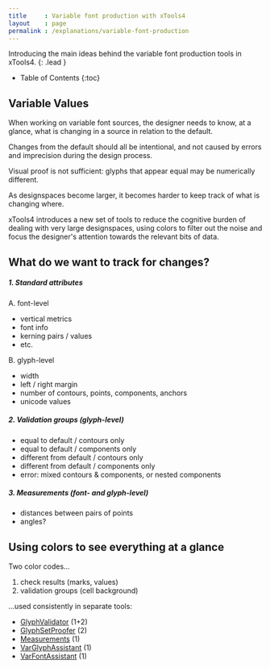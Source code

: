 ```yaml
---
title     : Variable font production with xTools4
layout    : page
permalink : /explanations/variable-font-production
---
```


Introducing the main ideas behind the variable font production tools in xTools4.
{: .lead }

* Table of Contents
{:toc}


Variable Values
---------------

When working on variable font sources, the designer needs to know, at a glance, what is changing in a source in relation to the default.

Changes from the default should all be intentional, and not caused by errors and imprecision during the design process.

Visual proof is not sufficient: glyphs that appear equal may be numerically different.

As designspaces become larger, it becomes harder to keep track of what is changing where.

xTools4 introduces a new set of tools to reduce the cognitive burden of dealing with very large designspaces, using colors to filter out the noise and focus the designer's attention towards the relevant bits of data.


What do we want to track for changes?
-------------------------------------

##### 1. Standard attributes

A. font-level
  - vertical metrics
  - font info
  - kerning pairs / values
  - etc.

B. glyph-level
  - width
  - left / right margin
  - number of contours, points, components, anchors
  - unicode values

##### 2. Validation groups (glyph-level)

- equal to default / contours only
- equal to default / components only
- different from default / contours only
- different from default / components only
- error: mixed contours & components, or nested components

##### 3. Measurements (font- and glyph-level)

- distances between pairs of points
- angles?


Using colors to see everything at a glance 
------------------------------------------

Two color codes…

1. check results (marks, values)
2. validation groups (cell background)

…used consistently in separate tools:

- [GlyphValidator](../reference/tools/variable/glyph-validator/) (1+2)
- [GlyphSetProofer](../reference/tools/variable/glyphset-proofer/) (2)
- [Measurements](../reference/tools/variable/measurements/) (1)
- [VarGlyphAssistant](../reference/tools/variable/varglyph-assistant/) (1)
- [VarFontAssistant](../reference/tools/variable/varfont-assistant/) (1)
